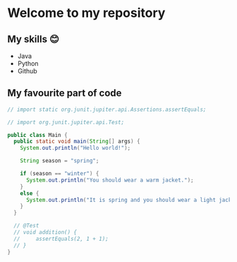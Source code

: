 # Welcome to my repository

## My skills 😊
- Java
- Python
- Github

## My favourite part of code
```java
// import static org.junit.jupiter.api.Assertions.assertEquals;

// import org.junit.jupiter.api.Test;

public class Main {
  public static void main(String[] args) {
    System.out.println("Hello world!");

    String season = "spring";

    if (season == "winter") {
      System.out.println("You should wear a warm jacket.");
    }
    else {
      System.out.println("It is spring and you should wear a light jacket.");
    }
  }

  // @Test
  // void addition() {
  //     assertEquals(2, 1 + 1);
  // }
}
```
